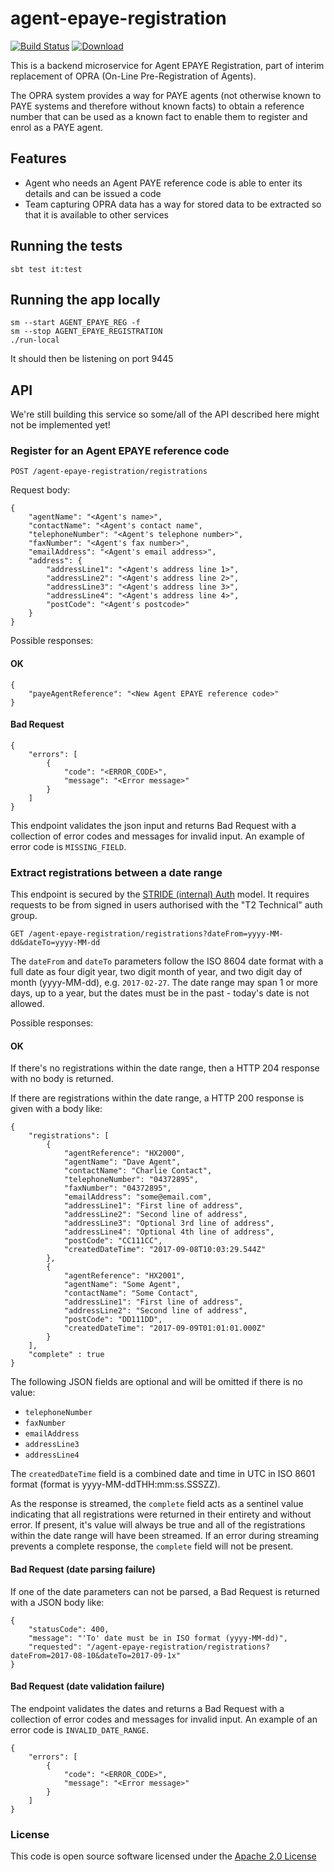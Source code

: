 # agent-epaye-registration

[![Build Status](https://travis-ci.org/hmrc/agent-epaye-registration.svg)](https://travis-ci.org/hmrc/agent-epaye-registration) [ ![Download](https://api.bintray.com/packages/hmrc/releases/agent-epaye-registration/images/download.svg) ](https://bintray.com/hmrc/releases/agent-epaye-registration/_latestVersion)

This is a backend microservice for Agent EPAYE Registration, part of interim replacement of OPRA (On-Line Pre-Registration of Agents).

The OPRA system provides a way for PAYE agents (not otherwise known to PAYE systems and therefore without known facts) to obtain a reference number that can be used as a known fact to enable them to register and enrol as a PAYE agent.
 
 ## Features
 
 - Agent who needs an Agent PAYE reference code is able to enter its details and can be issued a code
 - Team capturing OPRA data has a way for stored data to be extracted so that it is available to other services

## Running the tests

    sbt test it:test

## Running the app locally

    sm --start AGENT_EPAYE_REG -f
    sm --stop AGENT_EPAYE_REGISTRATION
    ./run-local

It should then be listening on port 9445

## API

We're still building this service so some/all of the API described here might not be implemented yet!

### Register for an Agent EPAYE reference code

    POST /agent-epaye-registration/registrations

Request body:

    {
        "agentName": "<Agent's name>",
        "contactName": "<Agent's contact name",
        "telephoneNumber": "<Agent's telephone number>",
        "faxNumber": "<Agent's fax number>",
        "emailAddress": "<Agent's email address>",
        "address": {
            "addressLine1": "<Agent's address line 1>",
            "addressLine2": "<Agent's address line 2>",
            "addressLine3": "<Agent's address line 3>",
            "addressLine4": "<Agent's address line 4>",
            "postCode": "<Agent's postcode>"
        }
    }

Possible responses:

#### OK

    {
        "payeAgentReference": "<New Agent EPAYE reference code>"
    }

#### Bad Request

    {
        "errors": [
            {
                "code": "<ERROR_CODE>",
                "message": "<Error message>"
            }
        ]
    }

This endpoint validates the json input and returns Bad Request with a collection of error codes and messages for invalid input.
An example of error code is ```MISSING_FIELD```.

### Extract registrations between a date range

This endpoint is secured by the [STRIDE (internal) Auth](https://confluence.tools.tax.service.gov.uk/display/PE/STRIDE+%28Internal%29+Auth)
model. It requires requests to be from signed in users authorised with the "T2 Technical" auth group.

    GET /agent-epaye-registration/registrations?dateFrom=yyyy-MM-dd&dateTo=yyyy-MM-dd

The ```dateFrom``` and ```dateTo``` parameters follow the ISO 8604 date format with a full date as four digit year, two digit
month of year, and two digit day of month (yyyy-MM-dd), e.g. ```2017-02-27```.
The date range may span 1 or more days, up to a year, but the dates must be in the past - today's date is not allowed.

Possible responses:

#### OK

If there's no registrations within the date range, then a HTTP 204 response with no body is returned.

If there are registrations within the date range, a HTTP 200 response is given with a body like:

    {
        "registrations": [
            {
                "agentReference": "HX2000",
                "agentName": "Dave Agent",
                "contactName": "Charlie Contact",
                "telephoneNumber": "04372895",
                "faxNumber": "04372895",
                "emailAddress": "some@email.com",
                "addressLine1": "First line of address",
                "addressLine2": "Second line of address",
                "addressLine3": "Optional 3rd line of address",
                "addressLine4": "Optional 4th line of address",
                "postCode": "CC111CC",
                "createdDateTime": "2017-09-08T10:03:29.544Z"
            },
            {
                "agentReference": "HX2001",
                "agentName": "Some Agent",
                "contactName": "Some Contact",
                "addressLine1": "First line of address",
                "addressLine2": "Second line of address",
                "postCode": "DD111DD",
                "createdDateTime": "2017-09-09T01:01:01.000Z"
            }
        ],
        "complete" : true
    }

The following JSON fields are optional and will be omitted if there is no value:
- ```telephoneNumber```
- ```faxNumber```
- ```emailAddress```
- ```addressLine3```
- ```addressLine4```

The ```createdDateTime``` field is a combined date and time in UTC in ISO 8601 format (format is yyyy-MM-ddTHH:mm:ss.SSSZZ).

As the response is streamed, the ```complete``` field acts as a sentinel value
indicating that all registrations were returned in their entirety and without error.
If present, it's value will always be true and all of the registrations within the date range will have been streamed.
If an error during streaming prevents a complete response, the ```complete``` field will not be present.

#### Bad Request (date parsing failure)

If one of the date parameters can not be parsed, a Bad Request is returned with a JSON body like:

    {
        "statusCode": 400,
        "message": "'To' date must be in ISO format (yyyy-MM-dd)",
        "requested": "/agent-epaye-registration/registrations?dateFrom=2017-08-10&dateTo=2017-09-1x"
    }

#### Bad Request (date validation failure)

The endpoint validates the dates and returns a Bad Request with a collection of error codes and messages for invalid input.
An example of an error code is ```INVALID_DATE_RANGE```.

    {
        "errors": [
            {
                "code": "<ERROR_CODE>",
                "message": "<Error message>"
            }
        ]
    }

### License
 

This code is open source software licensed under the [Apache 2.0 License]("http://www.apache.org/licenses/LICENSE-2.0.html")
